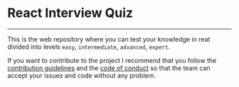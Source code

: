 # React Interview Quiz

---
This is the web repository where you can test your knowledge in reat divided into levels `easy`, `intermediate`, `advanced`, `expert`.

If you want to contribute to the project I recommend that you follow the [contribution guidelines](./CONTRIBUTING.md) and the [code of conduct](./CODE_OF_CONDUCT.md) so that the team can accept your issues and code without any problem.